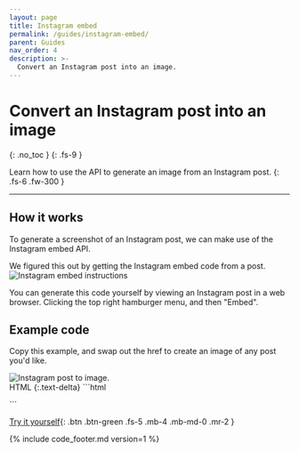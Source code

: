 ```yaml
---
layout: page
title: Instagram embed
permalink: /guides/instagram-embed/
parent: Guides
nav_order: 4
description: >-
  Convert an Instagram post into an image.
---
```

# Convert an Instagram post into an image
{: .no_toc }
{: .fs-9 }

Learn how to use the API to generate an image from an Instagram post.
{: .fs-6 .fw-300 }

<hr>

## How it works

To generate a screenshot of an Instagram post, we can make use of the Instagram embed API.

We figured this out by getting the Instagram embed code from a post.
<img
  alt="Instagram embed instructions"
  loading="lazy"
  ix-path="/assets/images/insta-embed.png"
  sizes="150px"
  ix-params='{
  "w": 150,
  "format": "auto"
  }'>

You can generate this code yourself by viewing an Instagram post in a web browser. Clicking the top right hamburger menu, and then "Embed".

## Example code

Copy this example, and swap out the href to create an image of any post you'd like.

<div class="code-example" markdown="1">
<div class="hcti-container">
  <img
    alt="Instagram post to image."
    loading="lazy"
    ix-path="/assets/images/instagram.png"
    sizes="400px"
    ix-params='{
      "w": 400,
      "format": "auto"
    }'>
</div>
</div>
HTML
{:.text-delta}
```html
<script src="https://platform.instagram.com/en_US/embeds.js"></script>
<blockquote style="width:600px;" class="instagram-media" data-instgrm-version="7" >

<!-- replace this href with the link to the post -->
<a href="https://www.instagram.com/p/B2EkgKalrO6/"></a> 

</blockquote>
```

[Try it yourself](https://htmlcsstoimage.com/demo){: .btn .btn-green .fs-5 .mb-4 .mb-md-0 .mr-2 }

{% include code_footer.md version=1 %}
